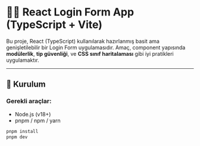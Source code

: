 # 🧑‍💻 React Login Form App (TypeScript + Vite)

Bu proje, React (TypeScript) kullanılarak hazırlanmış basit ama genişletilebilir bir Login Form uygulamasıdır. Amaç, component yapısında **modülerlik**, **tip güvenliği**, ve **CSS sınıf haritalaması** gibi iyi pratikleri uygulamaktır.

---

## 🚀 Kurulum

### Gerekli araçlar:
- Node.js (v18+)
- pnpm / npm / yarn

```bash
pnpm install
pnpm dev
